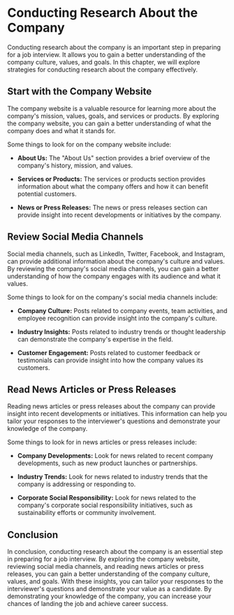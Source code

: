 Conducting Research About the Company
======================================================================================

Conducting research about the company is an important step in preparing for a job interview. It allows you to gain a better understanding of the company culture, values, and goals. In this chapter, we will explore strategies for conducting research about the company effectively.

Start with the Company Website
------------------------------

The company website is a valuable resource for learning more about the company's mission, values, goals, and services or products. By exploring the company website, you can gain a better understanding of what the company does and what it stands for.

Some things to look for on the company website include:

* **About Us:** The "About Us" section provides a brief overview of the company's history, mission, and values.

* **Services or Products:** The services or products section provides information about what the company offers and how it can benefit potential customers.

* **News or Press Releases:** The news or press releases section can provide insight into recent developments or initiatives by the company.

Review Social Media Channels
----------------------------

Social media channels, such as LinkedIn, Twitter, Facebook, and Instagram, can provide additional information about the company's culture and values. By reviewing the company's social media channels, you can gain a better understanding of how the company engages with its audience and what it values.

Some things to look for on the company's social media channels include:

* **Company Culture:** Posts related to company events, team activities, and employee recognition can provide insight into the company's culture.

* **Industry Insights:** Posts related to industry trends or thought leadership can demonstrate the company's expertise in the field.

* **Customer Engagement:** Posts related to customer feedback or testimonials can provide insight into how the company values its customers.

Read News Articles or Press Releases
------------------------------------

Reading news articles or press releases about the company can provide insight into recent developments or initiatives. This information can help you tailor your responses to the interviewer's questions and demonstrate your knowledge of the company.

Some things to look for in news articles or press releases include:

* **Company Developments:** Look for news related to recent company developments, such as new product launches or partnerships.

* **Industry Trends:** Look for news related to industry trends that the company is addressing or responding to.

* **Corporate Social Responsibility:** Look for news related to the company's corporate social responsibility initiatives, such as sustainability efforts or community involvement.

Conclusion
----------

In conclusion, conducting research about the company is an essential step in preparing for a job interview. By exploring the company website, reviewing social media channels, and reading news articles or press releases, you can gain a better understanding of the company culture, values, and goals. With these insights, you can tailor your responses to the interviewer's questions and demonstrate your value as a candidate. By demonstrating your knowledge of the company, you can increase your chances of landing the job and achieve career success.
